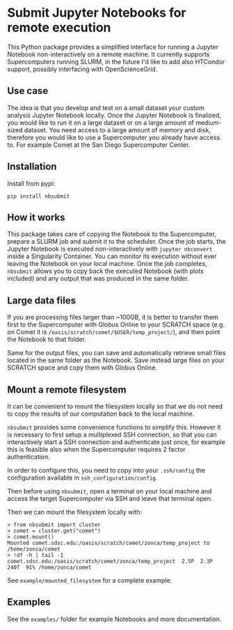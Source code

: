 Submit Jupyter Notebooks for remote execution
=============================================

This Python package provides a simplified interface for running a Jupyter Notebook
non-interactively on a remote machine.
It currently supports Supercomputers running SLURM, in the future I'd like to add
also HTCondor support, possibly interfacing with OpenScienceGrid.

## Use case

The idea is that you develop and test on a small dataset your custom analysis Jupyter Notebook locally.
Once the Jupyter Notebook is finalized, you would like to run it on a large dataset or on a
large amount of medium-sized dataset.
You need access to a large amount of memory and disk, therefore you would like to
use a Supercomputer you already have access to. For example Comet at the San Diego Supercomputer Center.

## Installation

Install from pypi:

    pip install nbsubmit

## How it works

This package takes care of copying the Notebook to the Supercomputer, prepare a SLURM
job and submit it to the scheduler.
Once the job starts, the Jupyter Notebook is executed non-interactively with `jupyter nbconvert` inside
a Singularity Container.
You can monitor its execution without ever leaving the Notebook on your local machine.
Once the job completes, `nbsubmit` allows you to copy back the executed Notebook (with plots included)
and any output that was produced in the same folder.

## Large data files

If you are processing files larger than ~100GB, it is better to transfer them first to the Supercomputer
with Globus Online to your SCRATCH space (e.g. on Comet it is `/oasis/scratch/comet/$USER/temp_project/`),
and then point the Notebook to that folder.

Same for the output files, you can save and automatically retrieve small files located in the same folder
as the Notebook. Save instead large files on your SCRATCH space and copy them with Globus Online.

## Mount a remote filesystem

It can be convenient to mount the filesystem locally so that we do not need to copy the results of our computation
back to the local machine.

`nbsubmit` provides some convenience functions to simplify this. However it is necessary to first setup a
multiplexed SSH connection, so that you can interactively start a SSH connection and authenticate just once,
for example this is feasible also when the Supercomputer requires 2 factor authentication.

In order to configure this, you need to copy into your `.ssh/config` the configuration available in `ssh_configuration/config`.

Then before using `nbsubmit`, open a terminal on your local machine and access the target Supercomputer via SSH
and leave that terminal open.

Then we can mount the filesystem locally with:

```
> from nbsubmit import cluster
> comet = cluster.get("comet")
> comet.mount()
Mounted comet.sdsc.edu:/oasis/scratch/comet/zonca/temp_project to /home/zonca/comet
> !df -h | tail -1
comet.sdsc.edu:/oasis/scratch/comet/zonca/temp_project  2.5P  2.3P  240T  91% /home/zonca/comet
```

See `example/mounted_filesystem` for a complete example.

## Examples

See the `examples/` folder for example Notebooks and more documentation.
